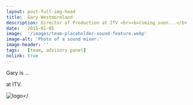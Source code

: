 ```yaml
---
layout: post-full-img-head
title:  Gary Westmoreland
description: Director of Production at ITV <br><b>Coming soon...</b>
date:   2015-01-05
image:  '/images/team-placeholder-sound-feature.webp'
image-alt: 'Photo of a sound mixer.'
image-header: ''
tags:   [team, advisory panel]
nolink: true
---
```

Gary is ... 


at ITV. 


<img class="lazy" data-src="../images/team-panel-itv.png" alt="logo"></